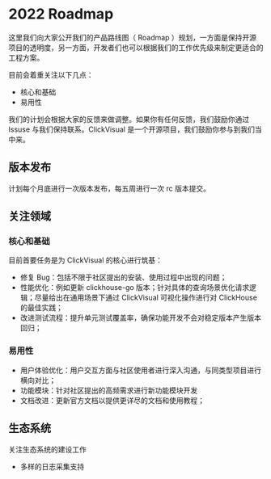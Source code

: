 # 2022 Roadmap

这里我们向大家公开我们的产品路线图（ Roadmap ）规划，一方面是保持开源项目的透明度，另一方面，开发者们也可以根据我们的工作优先级来制定更适合的工程方案。

目前会着重关注以下几点：

- 核心和基础
- 易用性

我们的计划会根据大家的反馈来做调整。如果你有任何反馈，我们鼓励你通过 Issuse 与我们保持联系。ClickVisual 是一个开源项目，我们鼓励你参与到我们当中来。

## 版本发布

计划每个月底进行一次版本发布，每五周进行一次 rc 版本提交。

## 关注领域

### 核心和基础

目前首要任务是为 ClickVisual 的核心进行筑基：
- 修复 Bug：包括不限于社区提出的安装、使用过程中出现的问题；
- 性能优化：例如更新 clickhouse-go 版本；针对具体的查询场景优化请求逻辑；尽量给出在通用场景下通过 ClickVisual 可视化操作进行对 ClickHouse 的最佳实践；
- 改进测试流程：提升单元测试覆盖率，确保功能开发不会对稳定版本产生版本回归；

### 易用性

- 用户体验优化：用户交互方面与社区使用者进行深入沟通，与同类型项目进行横向对比；
- 功能模块：针对社区提出的高频需求进行新功能模块开发
- 文档改进：更新官方文档以提供更详尽的文档和使用教程；

## 生态系统

关注生态系统的建设工作
- 多样的日志采集支持
